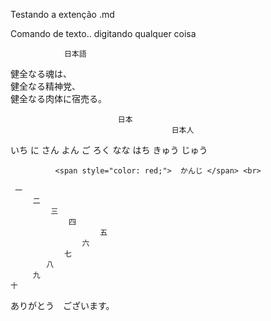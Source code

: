 Testando a extenção .md 

Comando de texto.. digitando qualquer coisa<br>


                日本語
健全なる魂は、<br>健全なる精神党、<br>健全なる肉体に宿売る。<br>

                            日本
                                        日本人

いち
に
さん
よん
ご
ろく
なな
はち
きゅう
じゅう <br>

              <span style="color: red;">  かんじ </span> <br>

     一
         二
             三 
                 四
                        五
                    六
                七
            八
         九
    十
ありがとう　ございます。